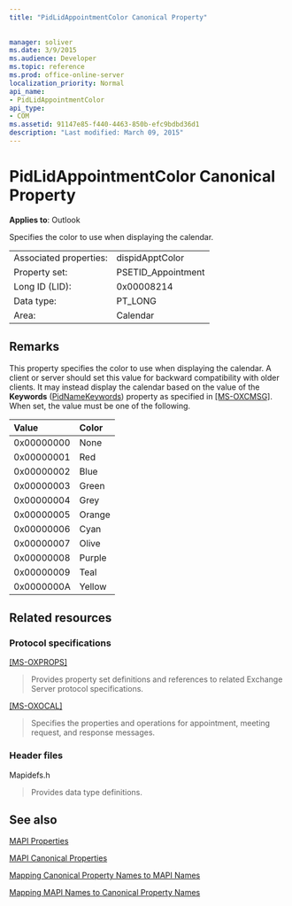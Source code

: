 ```yaml
---
title: "PidLidAppointmentColor Canonical Property"
 
 
manager: soliver
ms.date: 3/9/2015
ms.audience: Developer
ms.topic: reference
ms.prod: office-online-server
localization_priority: Normal
api_name:
- PidLidAppointmentColor
api_type:
- COM
ms.assetid: 91147e85-f440-4463-850b-efc9bdbd36d1
description: "Last modified: March 09, 2015"
---
```


# PidLidAppointmentColor Canonical Property

  
  
**Applies to**: Outlook 
  
Specifies the color to use when displaying the calendar.
  
|||
|:-----|:-----|
|Associated properties:  <br/> |dispidApptColor  <br/> |
|Property set:  <br/> |PSETID_Appointment  <br/> |
|Long ID (LID):  <br/> |0x00008214  <br/> |
|Data type:  <br/> |PT_LONG  <br/> |
|Area:  <br/> |Calendar  <br/> |
   
## Remarks

This property specifies the color to use when displaying the calendar. A client or server should set this value for backward compatibility with older clients. It may instead display the calendar based on the value of the **Keywords** ([PidNameKeywords](pidnamekeywords-canonical-property.md)) property as specified in [[MS-OXCMSG]](http://msdn.microsoft.com/library/7fd7ec40-deec-4c06-9493-1bc06b349682%28Office.15%29.aspx). When set, the value must be one of the following.
  
|**Value**|**Color**|
|:-----|:-----|
|0x00000000  <br/> |None  <br/> |
|0x00000001  <br/> |Red  <br/> |
|0x00000002  <br/> |Blue  <br/> |
|0x00000003  <br/> |Green  <br/> |
|0x00000004  <br/> |Grey  <br/> |
|0x00000005  <br/> |Orange  <br/> |
|0x00000006  <br/> |Cyan  <br/> |
|0x00000007  <br/> |Olive  <br/> |
|0x00000008  <br/> |Purple  <br/> |
|0x00000009  <br/> |Teal  <br/> |
|0x0000000A  <br/> |Yellow  <br/> |
   
## Related resources

### Protocol specifications

[[MS-OXPROPS]](http://msdn.microsoft.com/library/f6ab1613-aefe-447d-a49c-18217230b148%28Office.15%29.aspx)
  
> Provides property set definitions and references to related Exchange Server protocol specifications.
    
[[MS-OXOCAL]](http://msdn.microsoft.com/library/09861fde-c8e4-4028-9346-e7c214cfdba1%28Office.15%29.aspx)
  
> Specifies the properties and operations for appointment, meeting request, and response messages.
    
### Header files

Mapidefs.h
  
> Provides data type definitions.
    
## See also



[MAPI Properties](mapi-properties.md)
  
[MAPI Canonical Properties](mapi-canonical-properties.md)
  
[Mapping Canonical Property Names to MAPI Names](mapping-canonical-property-names-to-mapi-names.md)
  
[Mapping MAPI Names to Canonical Property Names](mapping-mapi-names-to-canonical-property-names.md)

